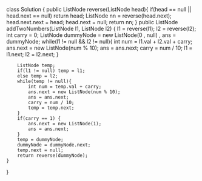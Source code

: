 class Solution {
    public ListNode reverse(ListNode head){
        if(head == null || head.next == null) return head;
        ListNode nn = reverse(head.next);
        head.next.next = head;
        head.next = null;
        return nn;
    }
    public ListNode addTwoNumbers(ListNode l1, ListNode l2) {
        l1 = reverse(l1);
        l2 = reverse(l2);
        int carry = 0;
        ListNode dummyNode = new ListNode(0 , null) , ans = dummyNode;
        while(l1 != null && l2 != null){
            int num = l1.val + l2.val + carry;
            ans.next = new ListNode(num % 10);
            ans = ans.next;
            carry = num / 10;
            l1 = l1.next;
            l2 = l2.next;
        }

        ListNode temp;
        if(l1 != null) temp = l1;
        else temp = l2;
        while(temp != null){
            int num = temp.val + carry;
            ans.next = new ListNode(num % 10);
            ans = ans.next;
            carry = num / 10;
            temp = temp.next;
        }
        if(carry == 1) {
            ans.next = new ListNode(1);
            ans = ans.next;
        }
        temp = dummyNode;
        dummyNode = dummyNode.next;
        temp.next = null;
        return reverse(dummyNode);
    }
}
```
